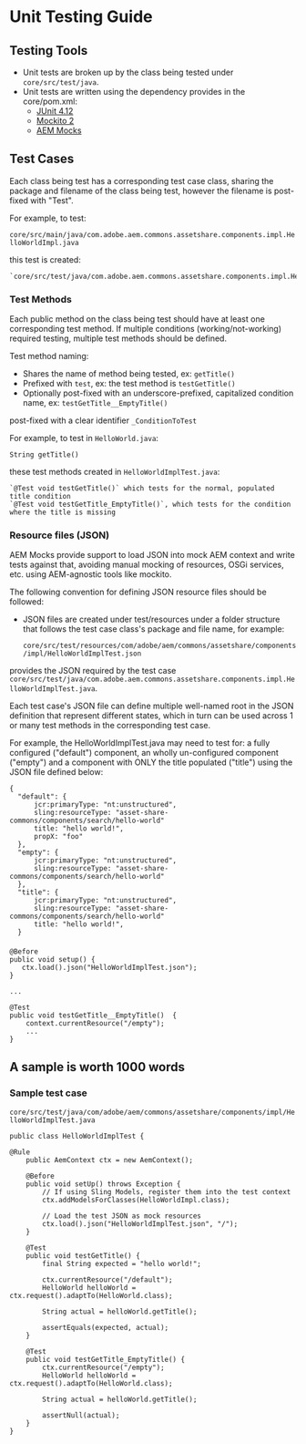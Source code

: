 # Unit Testing Guide

## Testing Tools

* Unit tests are broken up by the class being tested under `core/src/test/java`.
* Unit tests are written using the dependency provides in the core/pom.xml:
    * [JUnit 4.12](https://junit.org/junit4/)
    * [Mockito 2](https://site.mockito.org/)
    * [AEM Mocks](http://wcm.io/testing/aem-mock/usage.html)

## Test Cases

Each class being test has a corresponding test case class, sharing the package and filename of the class being test, however the filename is post-fixed with "Test".

For example, to test:

   `core/src/main/java/com.adobe.aem.commons.assetshare.components.impl.HelloWorldImpl.java`

this test is created:

    `core/src/test/java/com.adobe.aem.commons.assetshare.components.impl.HelloWorldImplTest.java`

### Test Methods

Each public method on the class being test should have at least one corresponding test method. If multiple conditions (working/not-working) required testing, multiple test methods should be defined.

Test method naming:
* Shares the name of method being tested, ex: `getTitle()`
* Prefixed with `test`, ex: the test method is `testGetTitle()`
* Optionally post-fixed with an underscore-prefixed, capitalized condition name, ex: `testGetTitle__EmptyTitle()`


post-fixed with a clear identifier `_ConditionToTest`

For example, to test in `HelloWorld.java`:

   `String getTitle()`

these test methods created in `HelloWorldImplTest.java`:

    `@Test void testGetTitle()` which tests for the normal, populated title condition
    `@Test void testGetTitle_EmptyTitle()`, which tests for the condition where the title is missing

### Resource files (JSON)

AEM Mocks provide support to load JSON into mock AEM context and write tests against that, avoiding manual mocking of resources, OSGi services, etc. using AEM-agnostic tools like mockito.

The following convention for defining JSON resource files should be followed:

* JSON files are created under test/resources under a folder structure that follows the test case class's package and file name, for example:

    `core/src/test/resources/com/adobe/aem/commons/assetshare/components/impl/HelloWorldImplTest.json`

provides the JSON required by the test case `core/src/test/java/com.adobe.aem.commons.assetshare.components.impl.HelloWorldImplTest.java`.

Each test case's JSON file can define multiple well-named root in the JSON definition that represent different states, which in turn can be used across 1 or many test methods in the corresponding test case.

For example, the HelloWorldImplTest.java may need to test for: a fully configured ("default")  component, an wholly un-configured component ("empty") and a component with ONLY the title populated ("title") using the JSON file defined below:

```
{
  "default": {
      jcr:primaryType: "nt:unstructured",
      sling:resourceType: "asset-share-commons/components/search/hello-world"
      title: "hello world!",
      propX: "foo"
  },
  "empty": {
      jcr:primaryType: "nt:unstructured",
      sling:resourceType: "asset-share-commons/components/search/hello-world"
  },
  "title": {
      jcr:primaryType: "nt:unstructured",
      sling:resourceType: "asset-share-commons/components/search/hello-world"
      title: "hello world!",
  }
```

####

```
@Before
public void setup() {
   ctx.load().json("HelloWorldImplTest.json");
}

...

@Test
public void testGetTitle__EmptyTitle()  {
    context.currentResource("/empty");
    ...
}
```

## A sample is worth 1000 words


### Sample test case

`core/src/test/java/com/adobe/aem/commons/assetshare/components/impl/HelloWorldImplTest.java`

```
public class HelloWorldImplTest {

@Rule
	public AemContext ctx = new AemContext();

	@Before
	public void setUp() throws Exception {
	    // If using Sling Models, register them into the test context
		ctx.addModelsForClasses(HelloWorldImpl.class);

        // Load the test JSON as mock resources
		ctx.load().json("HelloWorldImplTest.json", "/");
	}

	@Test
	public void testGetTitle() {
		final String expected = "hello world!";

		ctx.currentResource("/default");
		HelloWorld helloWorld = ctx.request().adaptTo(HelloWorld.class);

		String actual = helloWorld.getTitle();

		assertEquals(expected, actual);
	}

	@Test
	public void testGetTitle_EmptyTitle() {
		ctx.currentResource("/empty");
		HelloWorld helloWorld = ctx.request().adaptTo(HelloWorld.class);

		String actual = helloWorld.getTitle();

		assertNull(actual);
	}
}

```








